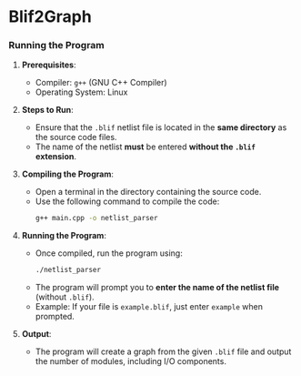 # Blif2Graph

### Running the Program

1. **Prerequisites**:
   - Compiler: `g++` (GNU C++ Compiler)
   - Operating System: Linux

2. **Steps to Run**:
   - Ensure that the `.blif` netlist file is located in the **same directory** as the source code files.
   - The name of the netlist **must** be entered **without the `.blif` extension**.
   
3. **Compiling the Program**:
   - Open a terminal in the directory containing the source code.
   - Use the following command to compile the code:
     ```bash
     g++ main.cpp -o netlist_parser
     ```

4. **Running the Program**:
   - Once compiled, run the program using:
     ```bash
     ./netlist_parser
     ```
   - The program will prompt you to **enter the name of the netlist file** (without `.blif`).
   - Example: If your file is `example.blif`, just enter `example` when prompted.

5. **Output**:
   - The program will create a graph from the given `.blif` file and output the number of modules, including I/O components.
